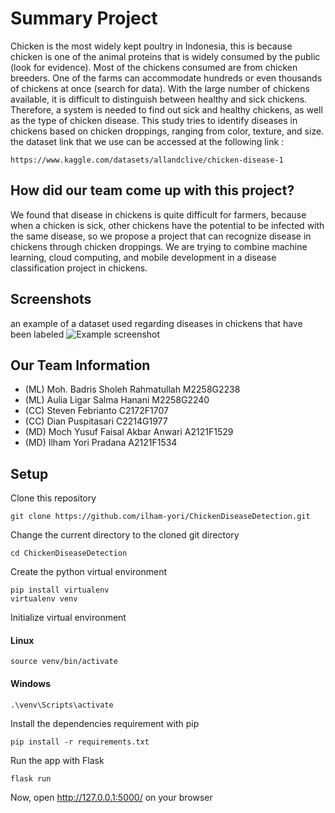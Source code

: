 # Summary Project

Chicken is the most widely kept poultry in Indonesia, this is because chicken is one of the animal proteins that is widely consumed by the public (look for evidence). Most of the chickens consumed are from chicken breeders. One of the farms can accommodate hundreds or even thousands of chickens at once (search for data). With the large number of chickens available, it is difficult to distinguish between healthy and sick chickens. Therefore, a system is needed to find out sick and healthy chickens, as well as the type of chicken disease. This study tries to identify diseases in chickens based on chicken droppings, ranging from color, texture, and size.
the dataset link that we use can be accessed at the following link :

```
https://www.kaggle.com/datasets/allandclive/chicken-disease-1
```


## How did our team come up with this project?

We found that disease in chickens is quite difficult for farmers, because when a chicken is sick, other chickens have the potential to be infected with the same disease, so we propose a project that can recognize disease in chickens through chicken droppings. We are trying to combine machine learning, cloud computing, and mobile development in a disease classification project in chickens.

## Screenshots
an example of a dataset used regarding diseases in chickens that have been labeled
![Example screenshot](.readmefiles.png)
<!-- If you have screenshots you'd like to share, include them here. -->

Our Team Information
--
- (ML) Moh. Badris Sholeh Rahmatullah M2258G2238 
- (ML) Aulia Ligar Salma Hanani M2258G2240
- (CC) Steven Febrianto C2172F1707
- (CC) Dian Puspitasari C2214G1977
- (MD) Moch Yusuf Faisal Akbar Anwari A2121F1529
- (MD) Ilham Yori Pradana A2121F1534

## Setup

Clone this repository
```
git clone https://github.com/ilham-yori/ChickenDiseaseDetection.git
```

Change the current directory to the cloned git directory
```
cd ChickenDiseaseDetection
```

Create the python virtual environment
```
pip install virtualenv
virtualenv venv
```

Initialize virtual environment
#### Linux
```
source venv/bin/activate
```

#### Windows
```
.\venv\Scripts\activate
```

Install the dependencies requirement with pip
```
pip install -r requirements.txt
```

Run the app with Flask
```
flask run
```

Now, open http://127.0.0.1:5000/ on your browser
